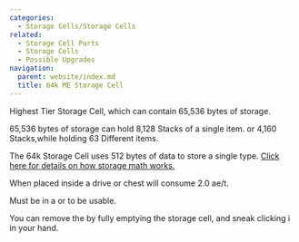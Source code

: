 ```yaml
---
categories:
  - Storage Cells/Storage Cells
related:
  - Storage Cell Parts
  - Storage Cells
  - Possible Upgrades
navigation:
  parent: website/index.md
  title: 64k ME Storage Cell
---
```


Highest Tier Storage Cell, which can contain 65,536 bytes of storage.

65,536 bytes of storage can hold 8,128 Stacks of a single item. or 4,160
Stacks,while holding 63 Different items.

The 64k Storage Cell uses 512 bytes of data to store a single type. [Click
here for details on how storage math works.](../../storage-cells.md)

When placed inside a drive or chest will consume 2.0 ae/t.

Must be in a <ItemLink id="drive"/> or <ItemLink
id="chest"/> to be usable.

You can remove the <ItemLink
id="cell_component_64k"/> by fully emptying the
storage cell, and sneak clicking i in your hand.

<RecipeFor id="item_storage_cell_64k" />
